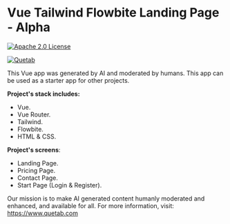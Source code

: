 # Vue Tailwind Flowbite Landing Page - Alpha

[![Apache 2.0 License](https://img.shields.io/badge/License-Apache-green.svg)](https://www.apache.org/licenses/LICENSE-2.0)

[![Quetab](https://img.shields.io/badge/quetab-purple)](https://www.quetab.com)


This Vue app was generated by AI and moderated by humans.
This app can be used as a starter app for other projects.


**Project's stack includes:**
* Vue.
* Vue Router.
* Tailwind.
* Flowbite.
* HTML & CSS.


**Project's screens**:
* Landing Page.
* Pricing Page.
* Contact Page.
* Start Page (Login & Register).



Our mission is to make AI generated content humanly moderated and enhanced, and available for all.
For more information, visit: https://www.quetab.com